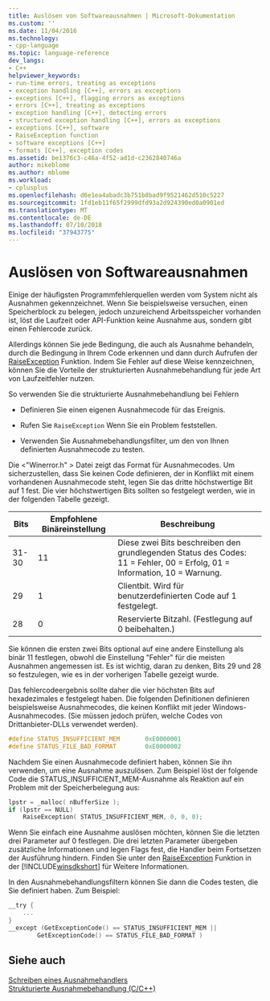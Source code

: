 ```yaml
---
title: Auslösen von Softwareausnahmen | Microsoft-Dokumentation
ms.custom: ''
ms.date: 11/04/2016
ms.technology:
- cpp-language
ms.topic: language-reference
dev_langs:
- C++
helpviewer_keywords:
- run-time errors, treating as exceptions
- exception handling [C++], errors as exceptions
- exceptions [C++], flagging errors as exceptions
- errors [C++], treating as exceptions
- exception handling [C++], detecting errors
- structured exception handling [C++], errors as exceptions
- exceptions [C++], software
- RaiseException function
- software exceptions [C++]
- formats [C++], exception codes
ms.assetid: be1376c3-c46a-4f52-ad1d-c2362840746a
author: mikeblome
ms.author: mblome
ms.workload:
- cplusplus
ms.openlocfilehash: d6e1ea4abadc3b751b8bad9f9521462d510c5227
ms.sourcegitcommit: 1fd1eb11f65f2999dfd93a2d924390ed0a0901ed
ms.translationtype: MT
ms.contentlocale: de-DE
ms.lasthandoff: 07/10/2018
ms.locfileid: "37943775"
---
```

# <a name="raising-software-exceptions"></a>Auslösen von Softwareausnahmen
Einige der häufigsten Programmfehlerquellen werden vom System nicht als Ausnahmen gekennzeichnet. Wenn Sie beispielsweise versuchen, einen Speicherblock zu belegen, jedoch unzureichend Arbeitsspeicher vorhanden ist, löst die Laufzeit oder API-Funktion keine Ausnahme aus, sondern gibt einen Fehlercode zurück.  
  
 Allerdings können Sie jede Bedingung, die auch als Ausnahme behandeln, durch die Bedingung in Ihrem Code erkennen und dann durch Aufrufen der [RaiseException](http://msdn.microsoft.com/library/windows/desktop/ms680552) Funktion. Indem Sie Fehler auf diese Weise kennzeichnen, können Sie die Vorteile der strukturierten Ausnahmebehandlung für jede Art von Laufzeitfehler nutzen.  
  
 So verwenden Sie die strukturierte Ausnahmebehandlung bei Fehlern  
  
-   Definieren Sie einen eigenen Ausnahmecode für das Ereignis.  
  
-   Rufen Sie `RaiseException` Wenn Sie ein Problem feststellen.  
  
-   Verwenden Sie Ausnahmebehandlungsfilter, um den von Ihnen definierten Ausnahmecode zu testen.  
  
 Die \<"Winerror.h" > Datei zeigt das Format für Ausnahmecodes. Um sicherzustellen, dass Sie keinen Code definieren, der in Konflikt mit einem vorhandenen Ausnahmecode steht, legen Sie das dritte höchstwertige Bit auf 1 fest. Die vier höchstwertigen Bits sollten so festgelegt werden, wie in der folgenden Tabelle gezeigt.  
  
|Bits|Empfohlene Binäreinstellung|Beschreibung|  
|----------|--------------------------------|-----------------|  
|31-30|11|Diese zwei Bits beschreiben den grundlegenden Status des Codes: 11 = Fehler, 00 = Erfolg, 01 = Information, 10 = Warnung.|  
|29|1|Clientbit. Wird für benutzerdefinierten Code auf 1 festgelegt.|  
|28|0|Reservierte Bitzahl. (Festlegung auf 0 beibehalten.)|  
  
 Sie können die ersten zwei Bits optional auf eine andere Einstellung als binär 11 festlegen, obwohl die Einstellung "Fehler" für die meisten Ausnahmen angemessen ist. Es ist wichtig, daran zu denken, Bits 29 und 28 so festzulegen, wie es in der vorherigen Tabelle gezeigt wurde.  
  
 Das fehlercodeergebnis sollte daher die vier höchsten Bits auf hexadezimales e festgelegt haben. Die folgenden Definitionen definieren beispielsweise Ausnahmecodes, die keinen Konflikt mit jeder Windows-Ausnahmecodes. (Sie müssen jedoch prüfen, welche Codes von Drittanbieter-DLLs verwendet werden).  
  
```cpp 
#define STATUS_INSUFFICIENT_MEM       0xE0000001  
#define STATUS_FILE_BAD_FORMAT        0xE0000002  
```  
  
 Nachdem Sie einen Ausnahmecode definiert haben, können Sie ihn verwenden, um eine Ausnahme auszulösen. Zum Beispiel löst der folgende Code die STATUS_INSUFFICIENT_MEM-Ausnahme als Reaktion auf ein Problem mit der Speicherbelegung aus:  
  
```cpp 
lpstr = _malloc( nBufferSize );  
if (lpstr == NULL)  
    RaiseException( STATUS_INSUFFICIENT_MEM, 0, 0, 0);  
```  
  
 Wenn Sie einfach eine Ausnahme auslösen möchten, können Sie die letzten drei Parameter auf 0 festlegen. Die drei letzten Parameter übergeben zusätzliche Informationen und legen Flags fest, die Handler beim Fortsetzen der Ausführung hindern. Finden Sie unter den [RaiseException](http://msdn.microsoft.com/library/windows/desktop/ms680552) Funktion in der [!INCLUDE[winsdkshort](../atl-mfc-shared/reference/includes/winsdkshort_md.md)] für Weitere Informationen.  
  
 In den Ausnahmebehandlungsfiltern können Sie dann die Codes testen, die Sie definiert haben. Zum Beispiel:  
  
```cpp 
__try {  
    ...  
}  
__except (GetExceptionCode() == STATUS_INSUFFICIENT_MEM ||  
        GetExceptionCode() == STATUS_FILE_BAD_FORMAT )  
```  
  
## <a name="see-also"></a>Siehe auch  
 [Schreiben eines Ausnahmehandlers](../cpp/writing-an-exception-handler.md)   
 [Strukturierte Ausnahmebehandlung (C/C++)](../cpp/structured-exception-handling-c-cpp.md)